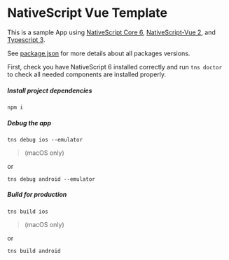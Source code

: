 # NativeScript Vue Template

This is a sample App using [NativeScript Core 6](https://docs.nativescript.org/core-concepts/technical-overview), [NativeScript-Vue 2](https://nativescript-vue.org/en/docs/introduction/), and [Typescript 3](https://www.typescriptlang.org/docs).

See [package.json](package.json) for more details about all packages versions.

First, check you have NativeScript 6 installed correctly and run `tns doctor` to check all needed components are installed properly.

##### Install project dependencies

```shell code
npm i
```


##### Debug the app

```shell code
tns debug ios --emulator
```
> (macOS only)

or

```shell code
tns debug android --emulator
```


##### Build for production

```shell code
tns build ios
```
> (macOS only)

or

```shell code
tns build android
```